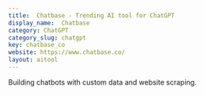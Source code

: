```yaml
---
title:  Chatbase - Trending AI tool for ChatGPT
display_name:  Chatbase
category: ChatGPT
category_slug: chatgpt
key: chatbase_co
website: https://www.chatbase.co/
layout: aitool
---
```


Building chatbots with custom data and website scraping.
